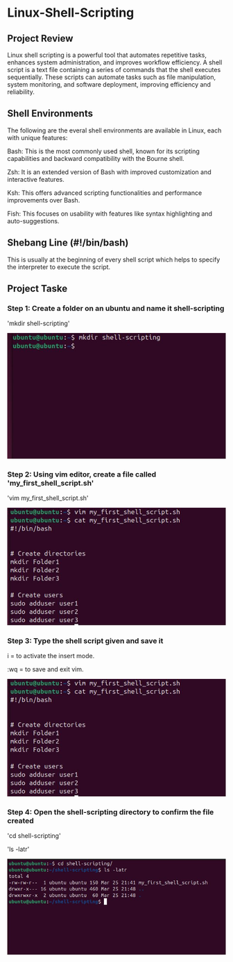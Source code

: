 # Linux-Shell-Scripting

## Project Review

Linux shell scripting is a powerful tool that automates repetitive tasks, enhances system administration, and improves workflow efficiency. 
A shell script is a text file containing a series of commands that the shell executes sequentially. These scripts can automate tasks such as file manipulation, system monitoring, and software deployment, improving efficiency and reliability.

## Shell Environments

The following are the everal shell environments are available in Linux, each with unique features:

Bash: This is the most commonly used shell, known for its scripting capabilities and backward compatibility with the Bourne shell.

Zsh: It is an extended version of Bash with improved customization and interactive features.

Ksh: This offers advanced scripting functionalities and performance improvements over Bash.

Fish: This focuses on usability with features like syntax highlighting and auto-suggestions.

## Shebang Line (#!/bin/bash)

This is usually at the beginning of every shell script which helps to specify the interpreter to execute the script. 

## Project Taske 

### Step 1: Create a folder on an ubuntu and name it shell-scripting

'mkdir shell-scripting'

![alt text](sh1.JPG)

### Step 2: Using vim editor, create a file called 'my_first_shell_script.sh'

'vim my_first_shell_script.sh'

![alt text](sh2.JPG)

### Step 3: Type the shell script given and save it

i = to activate the insert mode.

:wq = to save and exit vim.

![alt text](sh2.JPG)

### Step 4: Open the shell-scripting directory to confirm the file created

'cd shell-scripting'

'ls -latr'

![alt text](sh3.JPG)
